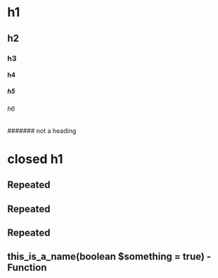 # h1

## h2

### h3

#### h4

##### h5

###### h6

####### not a heading

# closed h1 #

## Repeated

## Repeated

## Repeated

## this_is_a_name(boolean $something = true) - Function

#